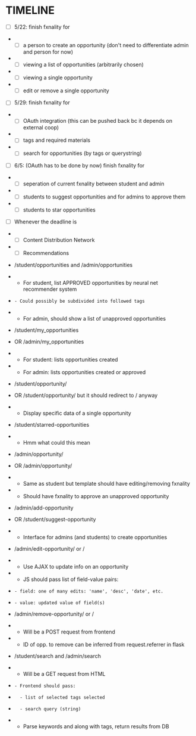 # TIMELINE

- [ ] 5/22: finish fxnality for
* - [ ] a person to create an opportunity (don't need to differentiate admin and person for now)
* - [ ] viewing a list of opportunities (arbitrarily chosen)
* - [ ] viewing a single opportunity
* - [ ] edit or remove a single opportunity

- [ ] 5/29: finish fxnality for
* - [ ] OAuth integration (this can be pushed back bc it depends on external coop)
* - [ ] tags and required materials
* - [ ] search for opportunities (by tags or querystring)

- [ ] 6/5: (OAuth has to be done by now) finish fxnality for
* - [ ] seperation of current fxnality between student and admin
* - [ ] students to suggest opportunities and for admins to approve them
* - [ ] students to star opportunities

- [ ] Whenever the deadline is
* - [ ] Content Distribution Network
* - [ ] Recommendations

* /student/opportunities and /admin/opportunities
*   - For student, list APPROVED opportunities by neural net recommender system
*     - Could possibly be subdivided into followed tags
*   - For admin, should show a list of unapproved opportunities

* /student/my_opportunities
* OR /admin/my_opportunities
*   - For student: lists opportunities created
*   - For admin: lists opportunities created or approved

* /student/opportunity/<id>
* OR /student/opportunity/<name> but it should redirect to /<id> anyway
*   - Display specific data of a single opportunity

* /student/starred-opportunities
*   - Hmm what could this mean

* /admin/opportunity/<id>
* OR /admin/opportunity/<name>
*   - Same as student but template should have editing/removing fxnality
*   - Should have fxnality to approve an unapproved opportunity

* /admin/add-opportunity
* OR /student/suggest-opportunity
*   - Interface for admins (and students) to create opportunities

* /admin/edit-opportunity/<id> or /<name>
*   - Use AJAX to update info on an opportunity
*   - JS should pass list of field-value pairs:
*     - field: one of many edits: 'name', 'desc', 'date', etc.
*     - value: updated value of field(s)

* /admin/remove-opportunity/<id> or /<name>
*   - Will be a POST request from frontend
*   - ID of opp. to remove can be inferred from request.referrer in flask

* /student/search and /admin/search
*   - Will be a GET request from HTML
*     - Frontend should pass:
*       - list of selected tags selected
*       - search query (string)
*   - Parse keywords and along with tags, return results from DB
